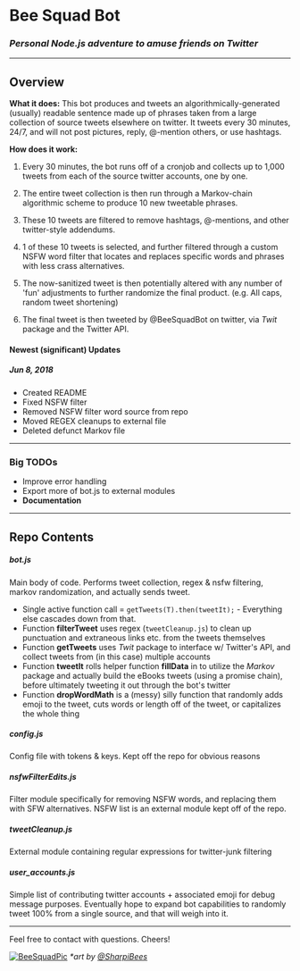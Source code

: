 # Bee Squad Bot

### *Personal Node.js adventure to amuse friends on Twitter*

---

## Overview

**What it does:** This bot produces and tweets an algorithmically-generated (usually) readable sentence made up of phrases taken from a large collection of source tweets elsewhere on twitter. It tweets every 30 minutes, 24/7, and will not post pictures, reply, @-mention others, or use hashtags.

**How does it work:**

1. Every 30 minutes, the bot runs off of a cronjob and collects up to 1,000 tweets from each of the source twitter accounts, one by one.

2. The entire tweet collection is then run through a Markov-chain algorithmic scheme to produce 10 new tweetable phrases.

3. These 10 tweets are filtered to remove hashtags, @-mentions, and other twitter-style addendums.

4. 1 of these 10 tweets is selected, and further filtered through a custom NSFW word filter that locates and replaces specific words and phrases with less crass alternatives.

5. The now-sanitized tweet is then potentially altered with any number of 'fun' adjustments to further randomize the final product. (e.g. All caps, random tweet shortening)

6. The final tweet is then tweeted by @BeeSquadBot on twitter, via *Twit* package and the Twitter API.

#### Newest (significant) Updates

##### Jun 8, 2018

* Created README
* Fixed NSFW filter
* Removed NSFW filter word source from repo
* Moved REGEX cleanups to external file
* Deleted defunct Markov file

---

### Big TODOs

* Improve error handling
* Export more of bot.js to external modules
* **Documentation**

---

## Repo Contents

##### bot.js

Main body of code. Performs tweet collection, regex & nsfw filtering, markov randomization, and actually sends tweet.

* Single active function call = `getTweets(T).then(tweetIt);` - Everything else cascades down from that.
* Function **filterTweet** uses regex (`tweetCleanup.js`) to clean up punctuation and extraneous links etc. from the tweets themselves
* Function **getTweets** uses *Twit* package to interface w/ Twitter's API, and collect tweets from (in this case) multiple accounts
* Function **tweetIt** rolls helper function **fillData** in to utilize the *Markov* package and actually build the eBooks tweets (using a promise chain), before ultimately tweeting it out through the bot's twitter
* Function **dropWordMath** is a (messy) silly function that randomly adds emoji to the tweet, cuts words or length off of the tweet, or capitalizes the whole thing

##### config.js

Config file with tokens & keys. Kept off the repo for obvious reasons

##### nsfwFilterEdits.js

Filter module specifically for removing NSFW words, and replacing them with SFW alternatives. NSFW list is an external module kept off of the repo.

##### tweetCleanup.js

External module containing regular expressions for twitter-junk filtering

##### user_accounts.js

Simple list of contributing twitter accounts + associated emoji for debug message purposes. Eventually hope to expand bot capabilities to randomly tweet 100% from a single source, and that will weigh into it.

---

Feel free to contact with questions. Cheers!

[![BeeSquadPic](https://pbs.twimg.com/profile_images/906985663718756352/xw2aF-v0_400x400.jpg)](https://twitter.com/BeeSquadBot)
*\*art by [@SharpiBees](https://twitter.com/sharpibees)*